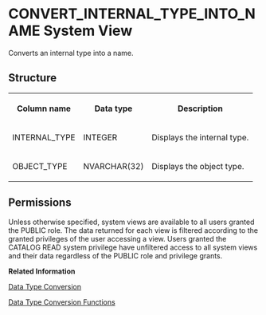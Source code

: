 <!-- loio51b4bc38b49b4de1a5a4808858f14e4f -->

# CONVERT\_INTERNAL\_TYPE\_INTO\_NAME System View

Converts an internal type into a name.



<a name="loio51b4bc38b49b4de1a5a4808858f14e4f__section_dlb_2nt_rhb"/>

## Structure


<table>
<tr>
<th valign="top">

Column name

</th>
<th valign="top">

Data type

</th>
<th valign="top">

Description

</th>
</tr>
<tr>
<td valign="top">

INTERNAL\_TYPE

</td>
<td valign="top">

INTEGER

</td>
<td valign="top">

Displays the internal type.

</td>
</tr>
<tr>
<td valign="top">

OBJECT\_TYPE

</td>
<td valign="top">

NVARCHAR\(32\)

</td>
<td valign="top">

Displays the object type.

</td>
</tr>
</table>



<a name="loio51b4bc38b49b4de1a5a4808858f14e4f__section_oqw_21q_bzb"/>

## Permissions

Unless otherwise specified, system views are available to all users granted the PUBLIC role. The data returned for each view is filtered according to the granted privileges of the user accessing a view. Users granted the CATALOG READ system privilege have unfiltered access to all system views and their data regardless of the PUBLIC role and privilege grants.

**Related Information**  


[Data Type Conversion](../../010-SQL-Reference/data-type-conversion-46ff965.md "Both implicit and explicit data type conversions are allowed in the SAP HANA database.")

[Data Type Conversion Functions](../../010-SQL-Reference/011-SQL-Functions/data-type-conversion-functions-209ddef.md "Data type conversion functions convert data from one data type to another data type.")

